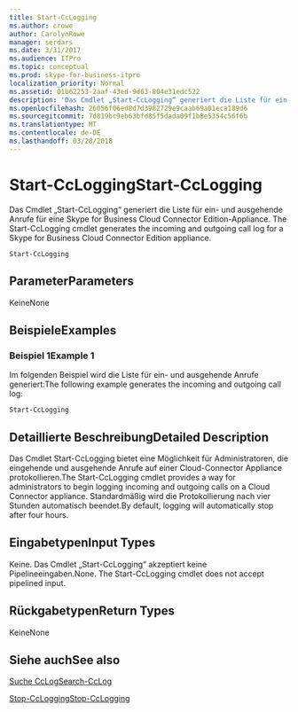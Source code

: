 ```yaml
---
title: Start-CcLogging
ms.author: crowe
author: CarolynRowe
manager: serdars
ms.date: 3/31/2017
ms.audience: ITPro
ms.topic: conceptual
ms.prod: skype-for-business-itpro
localization_priority: Normal
ms.assetid: 01b62253-2aaf-43ed-9d63-804e31edc522
description: 'Das Cmdlet „Start-CcLogging“ generiert die Liste für ein- und ausgehende Anrufe für eine Skype for Business Cloud Connector Edition-Appliance. '
ms.openlocfilehash: 26056f06ed8d7d3982729e9caab69a01eca189d6
ms.sourcegitcommit: 7d819bc9eb63bfd85f5dada09f1b8e5354c56f6b
ms.translationtype: MT
ms.contentlocale: de-DE
ms.lasthandoff: 03/28/2018
---
```

# <a name="start-cclogging"></a><span data-ttu-id="121d5-103">Start-CcLogging</span><span class="sxs-lookup"><span data-stu-id="121d5-103">Start-CcLogging</span></span>
 
<span data-ttu-id="121d5-104">Das Cmdlet „Start-CcLogging“ generiert die Liste für ein- und ausgehende Anrufe für eine Skype for Business Cloud Connector Edition-Appliance. </span><span class="sxs-lookup"><span data-stu-id="121d5-104">The Start-CcLogging cmdlet generates the incoming and outgoing call log for a Skype for Business Cloud Connector Edition appliance.</span></span> 
  
```
Start-CcLogging
```

## <a name="parameters"></a><span data-ttu-id="121d5-105">Parameter</span><span class="sxs-lookup"><span data-stu-id="121d5-105">Parameters</span></span>

<span data-ttu-id="121d5-106">Keine</span><span class="sxs-lookup"><span data-stu-id="121d5-106">None</span></span>
  
## <a name="examples"></a><span data-ttu-id="121d5-107">Beispiele</span><span class="sxs-lookup"><span data-stu-id="121d5-107">Examples</span></span>
<span data-ttu-id="121d5-108"><a name="Examples"> </a></span><span class="sxs-lookup"><span data-stu-id="121d5-108"></span></span>

### <a name="example-1"></a><span data-ttu-id="121d5-109">Beispiel 1</span><span class="sxs-lookup"><span data-stu-id="121d5-109">Example 1</span></span>

<span data-ttu-id="121d5-110">Im folgenden Beispiel wird die Liste für ein- und ausgehende Anrufe generiert:</span><span class="sxs-lookup"><span data-stu-id="121d5-110">The following example generates the incoming and outgoing call log:</span></span>
  
```
Start-CcLogging
```

## <a name="detailed-description"></a><span data-ttu-id="121d5-111">Detaillierte Beschreibung</span><span class="sxs-lookup"><span data-stu-id="121d5-111">Detailed Description</span></span>
<span data-ttu-id="121d5-112"><a name="DetailedDescription"> </a></span><span class="sxs-lookup"><span data-stu-id="121d5-112"></span></span>

<span data-ttu-id="121d5-113">Das Cmdlet Start-CcLogging bietet eine Möglichkeit für Administratoren, die eingehende und ausgehende Anrufe auf einer Cloud-Connector Appliance protokollieren.</span><span class="sxs-lookup"><span data-stu-id="121d5-113">The Start-CcLogging cmdlet provides a way for administrators to begin logging incoming and outgoing calls on a Cloud Connector appliance.</span></span> <span data-ttu-id="121d5-114">Standardmäßig wird die Protokollierung nach vier Stunden automatisch beendet.</span><span class="sxs-lookup"><span data-stu-id="121d5-114">By default, logging will automatically stop after four hours.</span></span>
  
## <a name="input-types"></a><span data-ttu-id="121d5-115">Eingabetypen</span><span class="sxs-lookup"><span data-stu-id="121d5-115">Input Types</span></span>
<span data-ttu-id="121d5-116"><a name="InputTypes"> </a></span><span class="sxs-lookup"><span data-stu-id="121d5-116"></span></span>

<span data-ttu-id="121d5-p102">Keine. Das Cmdlet „Start-CcLogging“ akzeptiert keine Pipelineeingaben.</span><span class="sxs-lookup"><span data-stu-id="121d5-p102">None. The Start-CcLogging cmdlet does not accept pipelined input.</span></span>
  
## <a name="return-types"></a><span data-ttu-id="121d5-119">Rückgabetypen</span><span class="sxs-lookup"><span data-stu-id="121d5-119">Return Types</span></span>
<span data-ttu-id="121d5-120"><a name="ReturnTypes"> </a></span><span class="sxs-lookup"><span data-stu-id="121d5-120"></span></span>

<span data-ttu-id="121d5-121">Keine</span><span class="sxs-lookup"><span data-stu-id="121d5-121">None</span></span>
  
## <a name="see-also"></a><span data-ttu-id="121d5-122">Siehe auch</span><span class="sxs-lookup"><span data-stu-id="121d5-122">See also</span></span>
<span data-ttu-id="121d5-123"><a name="ReturnTypes"> </a></span><span class="sxs-lookup"><span data-stu-id="121d5-123"></span></span>

[<span data-ttu-id="121d5-124">Suche CcLog</span><span class="sxs-lookup"><span data-stu-id="121d5-124">Search-CcLog</span></span>](search-cclog.md)
  
[<span data-ttu-id="121d5-125">Stop-CcLogging</span><span class="sxs-lookup"><span data-stu-id="121d5-125">Stop-CcLogging</span></span>](stop-cclogging.md)
  

